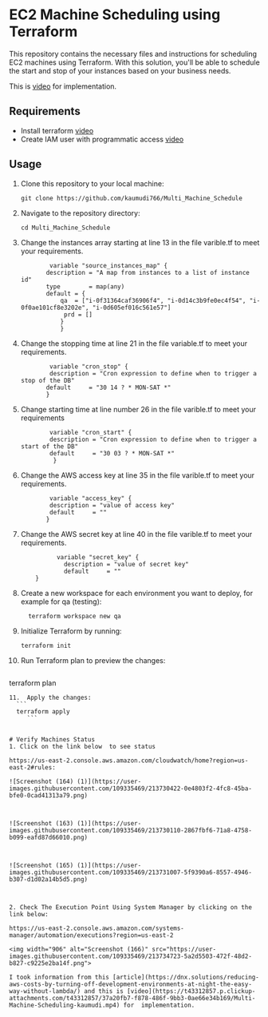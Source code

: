 # EC2 Machine Scheduling using Terraform
This repository contains the necessary files and instructions for scheduling EC2 machines using Terraform. With this solution, you'll be able to schedule the start and stop of your instances based on your business needs.

 This is [video](https://t43312857.p.clickup-attachments.com/t43312857/37a20fb7-f878-486f-9bb3-0ae66e34b169/Multi-Machine-Scheduling-kaumudi.mp4) for  implementation.

## Requirements
 - Install terraform [video](https://www.youtube.com/watch?v=Cn6xYf0QJME&t=8s)
 - Create IAM user with programmatic access  [video](https://www.youtube.com/watch?v=Xx_-IA9qnuI)
## Usage
1. Clone this repository to your local machine:

    ```
    git clone https://github.com/kaumudi766/Multi_Machine_Schedule
    ```
2. Navigate to the repository directory:
    ```
   cd Multi_Machine_Schedule
    ```
3. Change the instances array starting at line 13 in the file varible.tf to meet your requirements.
    ```
            variable "source_instances_map" {
           description = "A map from instances to a list of instance id"
           type        = map(any)
           default = {
               qa  = ["i-0f31364caf36906f4", "i-0d14c3b9fe0ec4f54", "i-0f0ae101cf8e3202e", "i-0d605ef016c561e57"]
                prd = []
               }
               }
      ```
4. Change the  stopping time  at line 21 in the file variable.tf to meet your requirements.
    ```
            variable "cron_stop" {
            description = "Cron expression to define when to trigger a stop of the DB"
           default     = "30 14 ? * MON-SAT *"
           }
   ```
 5. Change  starting time  at line number 26 in the file varible.tf to meet your requirements
    ```
            variable "cron_start" {
            description = "Cron expression to define when to trigger a start of the DB"
            default     = "30 03 ? * MON-SAT *"
             }
    ```
6. Change the AWS access key at line 35 in the file varible.tf to meet your requirements.
    ```
            variable "access_key" {
            description = "value of access key"
            default     = ""
           }
     ```

7. Change the AWS secret key at line 40 in the file varible.tf to meet your    requirements.
    
    ``` 
              variable "secret_key" {
                description = "value of secret key"
                default     = ""
        }
   ```
8. Create a new workspace for each environment you want to deploy, for example for qa (testing): 
   ```
     terraform workspace new qa 
     ```
 
9. Initialize Terraform by running:
    ```
   terraform init
   ```
10. Run Terraform plan to preview the changes:
    ```
   terraform plan
   ```
11.  Apply the changes:
     ```
     terraform apply
        ```


# Verify Machines Status
1. Click on the link below  to see status 

 https://us-east-2.console.aws.amazon.com/cloudwatch/home?region=us-east-2#rules:

![Screenshot (164) (1)](https://user-images.githubusercontent.com/109335469/213730422-0e4803f2-4fc8-45ba-bfe0-0cad41313a79.png) 



![Screenshot (163) (1)](https://user-images.githubusercontent.com/109335469/213730110-2867fbf6-71a8-4758-b099-eafd87d66010.png) 



![Screenshot (165) (1)](https://user-images.githubusercontent.com/109335469/213731007-5f9390a6-8557-4946-b307-d1d02a14b5d5.png)



2. Check The Execution Point Using System Manager by clicking on the link below: 

https://us-east-2.console.aws.amazon.com/systems-manager/automation/executions?region=us-east-2

<img width="906" alt="Screenshot (166)" src="https://user-images.githubusercontent.com/109335469/213734723-5a2d5503-472f-48d2-b827-c9225e2ba14f.png">

I took information from this [article](https://dnx.solutions/reducing-aws-costs-by-turning-off-development-environments-at-night-the-easy-way-without-lambda/) and this is [video](https://t43312857.p.clickup-attachments.com/t43312857/37a20fb7-f878-486f-9bb3-0ae66e34b169/Multi-Machine-Scheduling-kaumudi.mp4) for  implementation.

